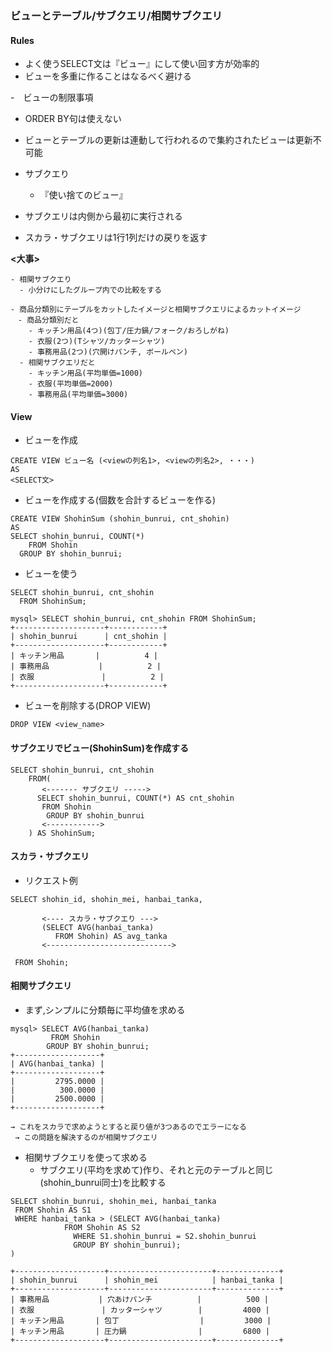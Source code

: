 ### ビューとテーブル/サブクエリ/相関サブクエリ

#### Rules
- よく使うSELECT文は『ビュー』にして使い回す方が効率的
- ビューを多重に作ることはなるべく避ける

-　ビューの制限事項
  - ORDER BY句は使えない
- ビューとテーブルの更新は連動して行われるので集約されたビューは更新不可能 
- サブクエり
  - 『使い捨てのビュー』 

- サブクエリは内側から最初に実行される
- スカラ・サブクエリは1行1列だけの戻りを返す


**<大事>**
```
- 相関サブクエり
  - 小分けにしたグループ内での比較をする 

- 商品分類別にテーブルをカットしたイメージと相関サブクエリによるカットイメージ
　- 商品分類別だと
    - キッチン用品(4つ)(包丁/圧力鍋/フォーク/おろしがね) 
    - 衣服(2つ)(Tシャツ/カッターシャツ) 
    - 事務用品(2つ)(穴開けパンチ, ボールペン)
  - 相関サブクエリだと
    - キッチン用品(平均単価=1000)
    - 衣服(平均単価=2000)
    - 事務用品(平均単価=3000)
```


#### View
- ビューを作成
```
CREATE VIEW ビュー名 (<viewの列名1>, <viewの列名2>, ・・・)
AS
<SELECT文>
```

- ビューを作成する(個数を合計するビューを作る)
```
CREATE VIEW ShohinSum (shohin_bunrui, cnt_shohin)
AS
SELECT shohin_bunrui, COUNT(*)
	FROM Shohin 
  GROUP BY shohin_bunrui;
```

- ビューを使う
```
SELECT shohin_bunrui, cnt_shohin
  FROM ShohinSum;

mysql> SELECT shohin_bunrui, cnt_shohin FROM ShohinSum;
+--------------------+------------+
| shohin_bunrui      | cnt_shohin |
+--------------------+------------+
| キッチン用品       |          4 |
| 事務用品           |          2 |
| 衣服               |          2 |
+--------------------+------------+
```

- ビューを削除する(DROP VIEW)
```
DROP VIEW <view_name>
```

#### サブクエリでビュー(ShohinSum)を作成する
```
SELECT shohin_bunrui, cnt_shohin 
	FROM(
       <------- サブクエリ ----->
	  SELECT shohin_bunrui, COUNT(*) AS cnt_shohin 
	   FROM Shohin 
        GROUP BY shohin_bunrui
       <------------>
    ) AS ShohinSum;
```

#### スカラ・サブクエリ
- リクエスト例
```
SELECT shohin_id, shohin_mei, hanbai_tanka,
       
       <---- スカラ・サブクエり --->
       (SELECT AVG(hanbai_tanka)
       	  FROM Shohin) AS avg_tanka
       <---------------------------->
 
 FROM Shohin;
```

#### 相関サブクエリ
- まず,シンプルに分類毎に平均値を求める
```
mysql> SELECT AVG(hanbai_tanka)
         FROM Shohin 
        GROUP BY shohin_bunrui;
+-------------------+
| AVG(hanbai_tanka) |
+-------------------+
|         2795.0000 |
|          300.0000 |
|         2500.0000 |
+-------------------+

→ これをスカラで求めようとすると戻り値が3つあるのでエラーになる
 → この問題を解決するのが相関サブクエリ
```

- 相関サブクエリを使って求める
  - サブクエリ(平均を求めて)作り、それと元のテーブルと同じ(shohin_bunrui同士)を比較する 
```
SELECT shohin_bunrui, shohin_mei, hanbai_tanka
 FROM Shohin AS S1
 WHERE hanbai_tanka > (SELECT AVG(hanbai_tanka)
			FROM Shohin AS S2
		      WHERE S1.shohin_bunrui = S2.shohin_bunrui
		      GROUP BY shohin_bunrui);
)

+--------------------+-----------------------+--------------+
| shohin_bunrui      | shohin_mei            | hanbai_tanka |
+--------------------+-----------------------+--------------+
| 事務用品           | 穴あけパンチ          |          500 |
| 衣服               | カッターシャツ        |         4000 |
| キッチン用品       | 包丁                  |         3000 |
| キッチン用品       | 圧力鍋                |         6800 |
+--------------------+-----------------------+--------------+
```


